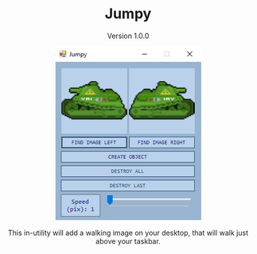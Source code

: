 <h1 align="center">Jumpy</h1>
<p align="center">Version 1.0.0</p>

<p align="center">
  
<img src="Jumpy.PNG"/>

<p align="center">
This in-utility will add a walking image on your desktop, that will walk just above your taskbar.

</p>

</p>
